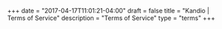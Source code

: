 +++
date   = "2017-04-17T11:01:21-04:00"
draft  = false
title  = "Kandio | Terms of Service"
description = "Terms of Service"
type = "terms"
+++
